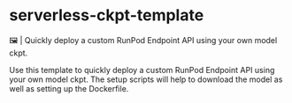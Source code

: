 # serverless-ckpt-template
🖼️ | Quickly deploy a custom RunPod Endpoint API using your own model ckpt.

Use this template to quickly deploy a custom RunPod Endpoint API using your own model ckpt. The setup scripts will help to download the model as well as setting up the Dockerfile.
